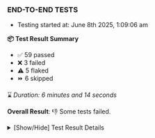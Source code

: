 ### END-TO-END TESTS

- Testing started at: June 8th 2025, 1:09:06 am

**📦 Test Result Summary**

- ✅ 59 passed
- ❌ 3 failed
- ⚠️ 5 flaked
- ⏩ 6 skipped

⌛ _Duration: 6 minutes and 14 seconds_

**Overall Result**: 👎 Some tests failed.



<details>
    <summary>[Show/Hide] Test Result Details</summary>
    <div markdown="1">

| Test | Browser | Test Case | Tags | Result |
| :---: | :---: | :--- | :---: | :---: |
| 1 | chromium-meshery-provider | Search a Model and Export it |  | ❌ |
| 2 | chromium-meshery-provider | Import a Model via File Import |  | ➖ |
| 3 | chromium-meshery-provider | Import a Model via Url Import |  | ➖ |
| 4 | chromium-meshery-provider | Import a Model via CSV Import |  | ➖ |
| 5 | chromium-meshery-provider | Transition to disconnected state and then back to connected state | unstable | ⚠️ |
| 6 | chromium-meshery-provider | Transition to ignored state and then back to connected state | unstable | ⚠️ |
| 7 | chromium-meshery-provider | Transition to not found state and then back to connected state | unstable | ⚠️ |
| 8 | chromium-meshery-provider | Delete Kubernetes cluster connections | unstable | ⚠️ |
| 9 | chromium-meshery-provider | Configure Existing Istio adapter through Mesh Adapter URL from Management page | unstable | ⚠️ |
| 10 | chromium-meshery-provider | Connect to Meshery Istio Adapter and configure it |  | ❌ |
| 11 | chromium-meshery-provider | Ping Istio Adapter | unstable | ⚠️ |
| 12 | chromium-local-provider | Add a cluster connection by uploading kubeconfig file | unstable | ⚠️ |
| 13 | chromium-local-provider | Transition to disconnected state and then back to connected state | unstable | ⚠️ |
| 14 | chromium-local-provider | Transition to ignored state and then back to connected state | unstable | ⚠️ |
| 15 | chromium-local-provider | Transition to not found state and then back to connected state | unstable | ⚠️ |
| 16 | chromium-local-provider | Delete Kubernetes cluster connections | unstable | ⚠️ |
| 17 | chromium-local-provider | Search a Model and Export it |  | ❌ |
| 18 | chromium-local-provider | Import a Model via File Import |  | ➖ |
| 19 | chromium-local-provider | Import a Model via Url Import |  | ➖ |
| 20 | chromium-local-provider | Import a Model via CSV Import |  | ➖ |
| 21 | chromium-local-provider | Configure Existing Istio adapter through Mesh Adapter URL from Management page | unstable | ⚠️ |

</div>
</details>


<!-- To see the full report, please visit our CI/CD pipeline with reporter. -->
